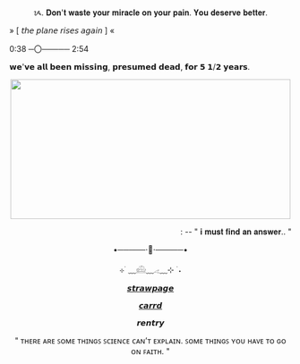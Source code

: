 <p align=center> ᝰ. 𝐃𝐨𝐧'𝐭 𝐰𝐚𝐬𝐭𝐞 𝐲𝐨𝐮𝐫 𝐦𝐢𝐫𝐚𝐜𝐥𝐞 𝐨𝐧 𝐲𝐨𝐮𝐫 𝐩𝐚𝐢𝐧. 𝐘𝐨𝐮 𝐝𝐞𝐬𝐞𝐫𝐯𝐞 𝐛𝐞𝐭𝐭𝐞𝐫. </p>

<p align=left> » [ 𝘵𝘩𝘦 𝘱𝘭𝘢𝘯𝘦 𝘳𝘪𝘴𝘦𝘴 𝘢𝘨𝘢𝘪𝘯 ] « </p>
<p align=left> 0:38 ─〇───── 2:54 </p>

<p align=left> 𝘄𝗲'𝘃𝗲 𝗮𝗹𝗹 𝗯𝗲𝗲𝗻 𝗺𝗶𝘀𝘀𝗶𝗻𝗴, 𝗽𝗿𝗲𝘀𝘂𝗺𝗲𝗱 𝗱𝗲𝗮𝗱, 𝗳𝗼𝗿 𝟱 𝟭/𝟮 𝘆𝗲𝗮𝗿𝘀. </p>

<p align="center">
<img src="https://tenor.com/en-GB/view/confused-ben-stone-manifest-huh-what-is-that-gif-21689163.gif" width="500" height="250" />

<p align=right> : -- " 𝐢 𝐦𝐮𝐬𝐭 𝐟𝐢𝐧𝐝 𝐚𝐧 𝐚𝐧𝐬𝐰𝐞𝐫.. "</p>

<p align=center> •─────⋅📄⋅─────•</p>

<p align=center> ⊹ ࣪ ﹏𓊝﹏𓂁﹏⊹ ࣪ ˖</p>


<p align=center> <a href="https://ezraxp.straw.page/">𝙨𝙩𝙧𝙖𝙬𝙥𝙖𝙜𝙚</a></p>

<p align=center> <a href="https://ult-rebel.carrd.co">𝙘𝙖𝙧𝙧𝙙</a></p>

<p align=center> <a href="https://rentry.co/5C-benstone"></a>𝙧𝙚𝙣𝙩𝙧𝙮</p>


<p align=center> " ᴛʜᴇʀᴇ ᴀʀᴇ ꜱᴏᴍᴇ ᴛʜɪɴɢꜱ ꜱᴄɪᴇɴᴄᴇ ᴄᴀɴ’ᴛ ᴇxᴘʟᴀɪɴ. ꜱᴏᴍᴇ ᴛʜɪɴɢꜱ ʏᴏᴜ ʜᴀᴠᴇ ᴛᴏ ɢᴏ ᴏɴ ꜰᴀɪᴛʜ. " </p>

<!--
**5C-benstone/5C-benstone** is a ✨ _special_ ✨ repository because its `README.md` (this file) appears on your GitHub profile.

Here are some ideas to get you started:

- 🔭 I’m currently working on ...
- 🌱 I’m currently learning ...
- 👯 I’m looking to collaborate on ...
- 🤔 I’m looking for help with ...
- 💬 Ask me about ...
- 📫 How to reach me: ...
- 😄 Pronouns: ...
- ⚡ Fun fact: ...
-->
